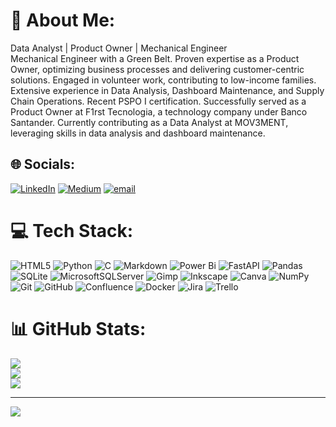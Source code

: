 # 💫 About Me:
Data Analyst | Product Owner | Mechanical Engineer<br>Mechanical Engineer with a Green Belt. Proven expertise as a Product Owner, optimizing business processes and delivering customer-centric solutions. Engaged in volunteer work, contributing to low-income families. Extensive experience in Data Analysis, Dashboard Maintenance, and Supply Chain Operations. Recent PSPO I certification. Successfully served as a Product Owner at F1rst Tecnologia, a technology company under Banco Santander. Currently contributing as a Data Analyst at MOV3MENT, leveraging skills in data analysis and dashboard maintenance.<br>

## 🌐 Socials:
[![LinkedIn](https://img.shields.io/badge/LinkedIn-%230077B5.svg?logo=linkedin&logoColor=white)](https://linkedin.com/in/www.linkedin.com/in/stephano-tonelli) [![Medium](https://img.shields.io/badge/Medium-12100E?logo=medium&logoColor=white)](https://medium.com/@https://medium.com/@stephano_morales) [![email](https://img.shields.io/badge/Email-D14836?logo=gmail&logoColor=white)](mailto:Stephano_morales@hotmail.com) 

# 💻 Tech Stack:
![HTML5](https://img.shields.io/badge/html5-%23E34F26.svg?style=for-the-badge&logo=html5&logoColor=white) ![Python](https://img.shields.io/badge/python-3670A0?style=for-the-badge&logo=python&logoColor=ffdd54) ![C](https://img.shields.io/badge/c-%2300599C.svg?style=for-the-badge&logo=c&logoColor=white) ![Markdown](https://img.shields.io/badge/markdown-%23000000.svg?style=for-the-badge&logo=markdown&logoColor=white) ![Power Bi](https://img.shields.io/badge/power_bi-F2C811?style=for-the-badge&logo=powerbi&logoColor=black) ![FastAPI](https://img.shields.io/badge/FastAPI-005571?style=for-the-badge&logo=fastapi) ![Pandas](https://img.shields.io/badge/pandas-%23150458.svg?style=for-the-badge&logo=pandas&logoColor=white) ![SQLite](https://img.shields.io/badge/sqlite-%2307405e.svg?style=for-the-badge&logo=sqlite&logoColor=white) ![MicrosoftSQLServer](https://img.shields.io/badge/Microsoft%20SQL%20Server-CC2927?style=for-the-badge&logo=microsoft%20sql%20server&logoColor=white) ![Gimp](https://img.shields.io/badge/Gimp-657D8B?style=for-the-badge&logo=gimp&logoColor=FFFFFF) ![Inkscape](https://img.shields.io/badge/Inkscape-e0e0e0?style=for-the-badge&logo=inkscape&logoColor=080A13) ![Canva](https://img.shields.io/badge/Canva-%2300C4CC.svg?style=for-the-badge&logo=Canva&logoColor=white) ![NumPy](https://img.shields.io/badge/numpy-%23013243.svg?style=for-the-badge&logo=numpy&logoColor=white) ![Git](https://img.shields.io/badge/git-%23F05033.svg?style=for-the-badge&logo=git&logoColor=white) ![GitHub](https://img.shields.io/badge/github-%23121011.svg?style=for-the-badge&logo=github&logoColor=white) ![Confluence](https://img.shields.io/badge/confluence-%23172BF4.svg?style=for-the-badge&logo=confluence&logoColor=white) ![Docker](https://img.shields.io/badge/docker-%230db7ed.svg?style=for-the-badge&logo=docker&logoColor=white) ![Jira](https://img.shields.io/badge/jira-%230A0FFF.svg?style=for-the-badge&logo=jira&logoColor=white) ![Trello](https://img.shields.io/badge/Trello-%23026AA7.svg?style=for-the-badge&logo=Trello&logoColor=white)
# 📊 GitHub Stats:
![](https://github-readme-stats.vercel.app/api?username=StephanoTonelli&theme=dark&hide_border=false&include_all_commits=true&count_private=true)<br/>
![](https://nirzak-streak-stats.vercel.app/?user=StephanoTonelli&theme=dark&hide_border=false)<br/>
![](https://github-readme-stats.vercel.app/api/top-langs/?username=StephanoTonelli&theme=dark&hide_border=false&include_all_commits=true&count_private=true&layout=compact)

---
[![](https://visitcount.itsvg.in/api?id=StephanoTonelli&icon=0&color=1)](https://visitcount.itsvg.in)

<!-- Proudly created with GPRM ( https://gprm.itsvg.in ) -->
